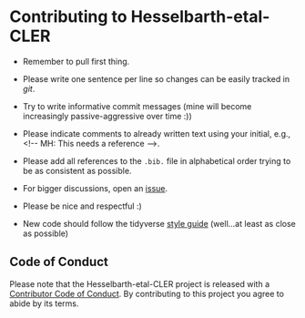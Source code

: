 # Contributing to Hesselbarth-etal-CLER

-   Remember to pull first thing.

-   Please write one sentence per line so changes can be easily tracked in *git*.

-   Try to write informative commit messages (mine will become increasingly passive-aggressive over time :))

-   Please indicate comments to already written text using your initial, e.g., \<!-- MH: This needs a reference \-->.

-   Please add all references to the `.bib.` file in alphabetical order trying to be as consistent as possible.

-   For bigger discussions, open an [issue](https://github.com/r-spatialecology/Hesselbarth-etal-CLER/issues).

-   Please be nice and respectful :)

-   New code should follow the tidyverse [style guide](https://style.tidyverse.org) (well...at least as close as possible)

## Code of Conduct

Please note that the Hesselbarth-etal-CLER project is released with a [Contributor Code of Conduct](CODE_OF_CONDUCT.md). By contributing to this project you agree to abide by its terms.
